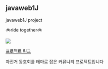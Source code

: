 ## javaweb1J
javaweb1J project

🚲ride together🚲

<img src="https://github.com/Creamcheesepie/javaweb1J/assets/126214324/3abb5de2-de33-48e2-9842-c7b9ae72473c">


[프로젝트 링크](http://49.142.157.251:9090/javaweb1J/)

자전거 동호회를 테마로 잡은 커뮤니티 프로젝트입니다


